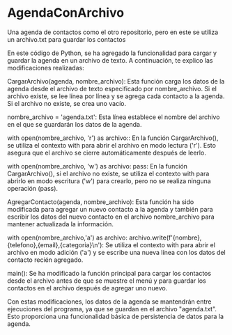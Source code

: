 # AgendaConArchivo
Una agenda de contactos como el otro repositorio, pero en este se utiliza un archivo.txt para guardar los contactos

En este código de Python, se ha agregado la funcionalidad para cargar y guardar la agenda en un archivo de texto. A continuación, te explico las modificaciones realizadas:

CargarArchivo(agenda, nombre_archivo): Esta función carga los datos de la agenda desde el archivo de texto especificado por nombre_archivo. Si el archivo existe, se lee línea por línea y se agrega cada contacto a la agenda. Si el archivo no existe, se crea uno vacío.

nombre_archivo = 'agenda.txt': Esta línea establece el nombre del archivo en el que se guardarán los datos de la agenda.

with open(nombre_archivo, 'r') as archivo:: En la función CargarArchivo(), se utiliza el contexto with para abrir el archivo en modo lectura ('r'). Esto asegura que el archivo se cierre automáticamente después de leerlo.

with open(nombre_archivo, 'w') as archivo: pass: En la función CargarArchivo(), si el archivo no existe, se utiliza el contexto with para abrirlo en modo escritura ('w') para crearlo, pero no se realiza ninguna operación (pass).

AgregarContacto(agenda, nombre_archivo): Esta función ha sido modificada para agregar un nuevo contacto a la agenda y también para escribir los datos del nuevo contacto en el archivo nombre_archivo para mantener actualizada la información.

with open(nombre_archivo,'a') as archivo: archivo.write(f'{nombre},{telefono},{email},{categoria}\n'): Se utiliza el contexto with para abrir el archivo en modo adición ('a') y se escribe una nueva línea con los datos del contacto recién agregado.

main(): Se ha modificado la función principal para cargar los contactos desde el archivo antes de que se muestre el menú y para guardar los contactos en el archivo después de agregar uno nuevo.

Con estas modificaciones, los datos de la agenda se mantendrán entre ejecuciones del programa, ya que se guardan en el archivo "agenda.txt". Esto proporciona una funcionalidad básica de persistencia de datos para la agenda.
